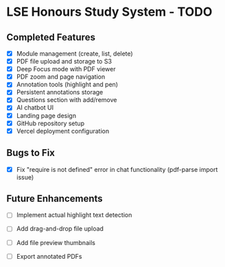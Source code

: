 # LSE Honours Study System - TODO

## Completed Features
- [x] Module management (create, list, delete)
- [x] PDF file upload and storage to S3
- [x] Deep Focus mode with PDF viewer
- [x] PDF zoom and page navigation
- [x] Annotation tools (highlight and pen)
- [x] Persistent annotations storage
- [x] Questions section with add/remove
- [x] AI chatbot UI
- [x] Landing page design
- [x] GitHub repository setup
- [x] Vercel deployment configuration

## Bugs to Fix
- [x] Fix "require is not defined" error in chat functionality (pdf-parse import issue)

## Future Enhancements
- [ ] Implement actual highlight text detection
- [ ] Add drag-and-drop file upload
- [ ] Add file preview thumbnails
- [ ] Export annotated PDFs

